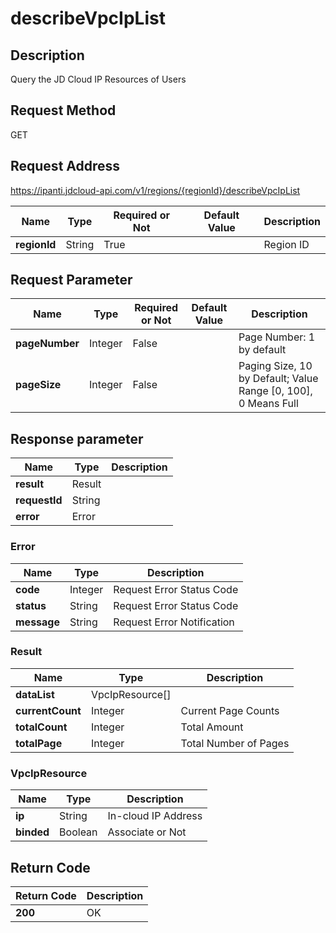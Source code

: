 # describeVpcIpList


## Description
Query the JD Cloud IP Resources of Users

## Request Method
GET

## Request Address
https://ipanti.jdcloud-api.com/v1/regions/{regionId}/describeVpcIpList

|Name|Type|Required or Not|Default Value|Description|
|---|---|---|---|---|
|**regionId**|String|True| |Region ID|

## Request Parameter
|Name|Type|Required or Not|Default Value|Description|
|---|---|---|---|---|
|**pageNumber**|Integer|False| |Page Number: 1 by default|
|**pageSize**|Integer|False| |Paging Size, 10 by Default; Value Range [0, 100], 0 Means Full|


## Response parameter
|Name|Type|Description|
|---|---|---|
|**result**|Result| |
|**requestId**|String| |
|**error**|Error| |

### Error
|Name|Type|Description|
|---|---|---|
|**code**|Integer|Request Error Status Code|
|**status**|String|Request Error Status Code|
|**message**|String|Request Error Notification|
### Result
|Name|Type|Description|
|---|---|---|
|**dataList**|VpcIpResource[]| |
|**currentCount**|Integer|Current Page Counts|
|**totalCount**|Integer|Total Amount|
|**totalPage**|Integer|Total Number of Pages|
### VpcIpResource
|Name|Type|Description|
|---|---|---|
|**ip**|String|In-cloud IP Address|
|**binded**|Boolean|Associate or Not|

## Return Code
|Return Code|Description|
|---|---|
|**200**|OK|
